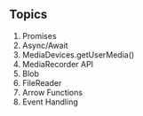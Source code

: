 
## Topics

1. Promises
2. Async/Await
3. MediaDevices.getUserMedia()
4. MediaRecorder API
5. Blob
6. FileReader
7. Arrow Functions
8. Event Handling

